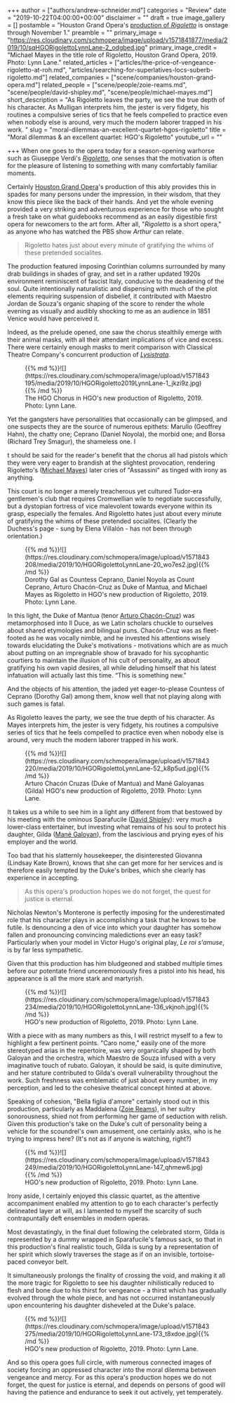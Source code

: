 +++
author = ["authors/andrew-schneider.md"]
categories = "Review"
date = "2019-10-22T04:00:00+00:00"
disclaimer = ""
draft = true
image_gallery = []
postamble = "Houston Grand Opera's [production of _Rigoletto_](https://www.houstongrandopera.org/rigoletto) is onstage through November 1."
preamble = ""
primary_image = "https://res.cloudinary.com/schmopera/image/upload/v1571841877/media/2019/10/sqHGORigolettoLynnLane-2_odgbed.jpg"
primary_image_credit = "Michael Mayes in the title role of Rigoletto, Houston Grand Opera, 2019. Photo: Lynn Lane."
related_articles = ["articles/the-price-of-vengeance-rigoletto-at-roh.md", "articles/searching-for-superlatives-locs-suberb-rigoletto.md"]
related_companies = ["scene/companies/houston-grand-opera.md"]
related_people = ["scene/people/zoie-reams.md", "scene/people/david-shipley.md", "scene/people/michael-mayes.md"]
short_description = "As Rigoletto leaves the party, we see the true depth of his character. As Mulligan interprets him, the jester is very fidgety, his routines a compulsive series of tics that he feels compelled to practice even when nobody else is around, very much the modern laborer trapped in his work. "
slug = "moral-dilemmas-an-excellent-quartet-hgos-rigoletto"
title = "Moral dilemmas & an excellent quartet: HGO's Rigoletto"
youtube_url = ""

+++
When one goes to the opera today for a season-opening warhorse such as Giuseppe Verdi's [_Rigoletto_](https://www.houstongrandopera.org/rigoletto), one senses that the motivation is often for the pleasure of listening to something with many comfortably familiar moments.

Certainly [Houston Grand Opera](/scene/companies/houston-grand-opera/)'s production of this ably provides this in spades for many persons under the impression, in their wisdom, that they know this piece like the back of their hands. And yet the whole evening provided a very striking and adventurous experience for those who sought a fresh take on what guidebooks recommend as an easily digestible first opera for newcomers to the art form. After all, "_Rigoletto_ is a short opera," as anyone who has watched the PBS show _Arthur_ can relate.

> Rigoletto hates just about every minute of gratifying the whims of these pretended socialites.

The production featured imposing Corinthian columns surrounded by many drab buildings in shades of gray, and set in a rather updated 1920s environment reminiscent of fascist Italy, conducive to the deadening of the soul. Quite intentionally naturalistic and dispensing with much of the plot elements requiring suspension of disbelief, it contributed with Maestro Jordan de Souza's organic shaping of the score to render the whole evening as visually and audibly shocking to me as an audience in 1851 Venice would have perceived it.

Indeed, as the prelude opened, one saw the chorus stealthily emerge with their animal masks, with all their attendant implications of vice and excess. There were certainly enough masks to merit comparison with Classical Theatre Company's concurrent production of [_Lysistrata_](https://classicaltheatre.org/production/lysistrata/).

<figure data-type="image">{{% md %}}![](https://res.cloudinary.com/schmopera/image/upload/v1571843195/media/2019/10/HGORigoletto2019LynnLane-1_jkzi9z.jpg){{% /md %}}

<figcaption>The HGO Chorus in HGO's new production of Rigoletto, 2019. Photo: Lynn Lane.</figcaption>

</figure>

Yet the gangsters have personalities that occasionally can be glimpsed, and one suspects they are the source of numerous epithets: Marullo (Geoffrey Hahn), the chatty one; Ceprano (Daniel Noyola), the morbid one; and Borsa (Richard Trey Smagur), the shameless one. I

t should be said for the reader's benefit that the chorus all had pistols which they were very eager to brandish at the slightest provocation, rendering Rigoletto's ([Michael Mayes](/scene/people/michael-mayes/)) later cries of "Assassini" as tinged with irony as anything.

This court is no longer a merely treacherous yet cultured Tudor-era gentlemen's club that requires Cromwellian wile to negotiate successfully, but a dystopian fortress of vice malevolent towards everyone within its grasp, especially the females. And Rigoletto hates just about every minute of gratifying the whims of these pretended socialites. (Clearly the Duchess's page - sung by Elena Villalón - has not been through orientation.)

<figure data-type="image">{{% md %}}![](https://res.cloudinary.com/schmopera/image/upload/v1571843208/media/2019/10/HGORigolettoLynnLane-20_wo7es2.jpg){{% /md %}}

<figcaption>Dorothy Gal as Countess Ceprano, Daniel Noyola as Count Ceprano, Arturo Chacón-Cruz as Duke of Mantua, and Michael Mayes as Rigoletto in HGO's new production of Rigoletto, 2019. Photo: Lynn Lane.</figcaption>

</figure>

In this light, the Duke of Mantua (tenor [Arturo Chacón-Cruz](/scene/people/arturo-chacon-cruz/)) was metamorphosed into Il Duce, as we Latin scholars chuckle to ourselves about shared etymologies and bilingual puns. Chacón-Cruz was as fleet-footed as he was vocally nimble, and he invested his attentions wisely towards elucidating the Duke's motivations - motivations which are as much about putting on an impregnable show of bravado for his sycophantic courtiers to maintain the illusion of his cult of personality, as about gratifying his own vapid desires, all while deluding himself that his latest infatuation will actually last this time. “This is something new.”

And the objects of his attention, the jaded yet eager-to-please Countess of Ceprano (Dorothy Gal) among them, know well that not playing along with such games is fatal.

As Rigoletto leaves the party, we see the true depth of his character. As Mayes interprets him, the jester is very fidgety, his routines a compulsive series of tics that he feels compelled to practice even when nobody else is around, very much the modern laborer trapped in his work.

<figure data-type="image">{{% md %}}![](https://res.cloudinary.com/schmopera/image/upload/v1571843220/media/2019/10/HGORigolettoLynnLane-52_k8p5ud.jpg){{% /md %}}

<figcaption>Arturo Chacón Cruzas (Duke of Mantua) and Mané Galoyanas (Gilda) HGO's new production of Rigoletto, 2019. Photo: Lynn Lane.</figcaption>

</figure>

It takes us a while to see him in a light any different from that bestowed by his meeting with the ominous Sparafucile ([David Shipley](/talking-with-singers-david-shipley/)): very much a lower-class entertainer, but investing what remains of his soul to protect his daughter, Gilda ([Mané Galoyan](/scene/people/mane-galoyan/)), from the lascivious and prying eyes of his employer and the world.

Too bad that his slatternly housekeeper, the disinterested Giovanna (Lindsay Kate Brown), knows that she can get more for her services and is therefore easily tempted by the Duke's bribes, which she clearly has experience in accepting.

> As this opera's production hopes we do not forget, the quest for justice is eternal.

Nicholas Newton's Monterone is perfectly imposing for the underestimated role that his character plays in accomplishing a task that he knows to be futile. Is denouncing a den of vice into which your daughter has somehow fallen and pronouncing convincing maledictions ever an easy task? Particularly when your model in Victor Hugo's original play, _Le roi s'amuse_, is by far less sympathetic.

Given that this production has him bludgeoned and stabbed multiple times before our potentate friend unceremoniously fires a pistol into his head, his appearance is all the more stark and martyrish.

<figure data-type="image">{{% md %}}![](https://res.cloudinary.com/schmopera/image/upload/v1571843234/media/2019/10/HGORigolettoLynnLane-136_vkjnoh.jpg){{% /md %}}

<figcaption> HGO's new production of Rigoletto, 2019. Photo: Lynn Lane.</figcaption>

</figure>

With a piece with as many numbers as this, I will restrict myself to a few to highlight a few pertinent points. "Caro nome," easily one of the more stereotyped arias in the repertoire, was very organically shaped by both Galoyan and the orchestra, which Maestro de Souza infused with a very imaginative touch of rubato. Galoyan, it should be said, is quite diminutive, and her stature contributed to Gilda's overall vulnerability throughout the work. Such freshness was emblematic of just about every number, in my perception, and led to the cohesive theatrical concept hinted at above.

Speaking of cohesion, "Bella figlia d'amore" certainly stood out in this production, particularly as Maddalena ([Zoie Reams](/scene/people/zoie-reams/)), in her sultry sonorousness, shied not from performing her game of seduction with relish. Given this production's take on the Duke's cult of personality being a vehicle for the scoundrel's own amusement, one certainly asks, who is he trying to impress here? (It's not as if anyone is watching, right?)

<figure data-type="image">{{% md %}}![](https://res.cloudinary.com/schmopera/image/upload/v1571843249/media/2019/10/HGORigolettoLynnLane-147_qhmew6.jpg){{% /md %}}

<figcaption> HGO's new production of Rigoletto, 2019. Photo: Lynn Lane.</figcaption>

</figure>

Irony aside, I certainly enjoyed this classic quartet, as the attentive accompaniment enabled my attention to go to each character's perfectly delineated layer at will, as I lamented to myself the scarcity of such contrapuntally deft ensembles in modern operas.

Most devastatingly, in the final duet following the celebrated storm, Gilda is represented by a dummy wrapped in Sparafucile's famous sack, so that in this production's final realistic touch, Gilda is sung by a representation of her spirit which slowly traverses the stage as if on an invisible, tortoise-paced conveyor belt.

It simultaneously prolongs the finality of crossing the void, and making it all the more tragic for Rigoletto to see his daughter nihilistically reduced to flesh and bone due to his thirst for vengeance - a thirst which has gradually evolved through the whole piece, and has not occurred instantaneously upon encountering his daughter disheveled at the Duke's palace.

<figure data-type="image">{{% md %}}![](https://res.cloudinary.com/schmopera/image/upload/v1571843275/media/2019/10/HGORigolettoLynnLane-173_t8xdoe.jpg){{% /md %}}

<figcaption> HGO's new production of Rigoletto, 2019. Photo: Lynn Lane.</figcaption>

</figure>

And so this opera goes full circle, with numerous connected images of society forcing an oppressed character into the moral dilemma between vengeance and mercy. For as this opera's production hopes we do not forget, the quest for justice is eternal, and depends on persons of good will having the patience and endurance to seek it out actively, yet temperately.